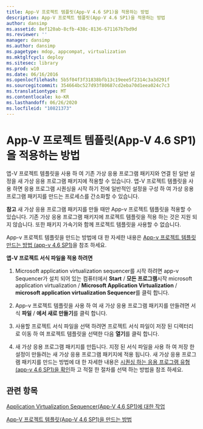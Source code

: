 ```yaml
---
title: App-V 프로젝트 템플릿(App-V 4.6 SP1)을 적용하는 방법
description: App-V 프로젝트 템플릿(App-V 4.6 SP1)을 적용하는 방법
author: dansimp
ms.assetid: 8ef120ab-8cfb-438c-8136-671167b7bd9d
ms.reviewer: ''
manager: dansimp
ms.author: dansimp
ms.pagetype: mdop, appcompat, virtualization
ms.mktglfcycl: deploy
ms.sitesec: library
ms.prod: w10
ms.date: 06/16/2016
ms.openlocfilehash: 5b5f04f3f31838bfb13c19eee5f2314c3a3d291f
ms.sourcegitcommit: 354664bc527d93f80687cd2eba70d1eea024c7c3
ms.translationtype: MT
ms.contentlocale: ko-KR
ms.lasthandoff: 06/26/2020
ms.locfileid: "10821373"
---
```

# App-V 프로젝트 템플릿(App-V 4.6 SP1)을 적용하는 방법


앱-V 프로젝트 템플릿을 사용 하 여 기존 가상 응용 프로그램 패키지와 연결 된 일반 설정을 새 가상 응용 프로그램 패키지에 적용할 수 있습니다. 앱-V 프로젝트 템플릿을 사용 하면 응용 프로그램 시퀀싱을 시작 하기 전에 일반적인 설정을 구성 하 여 가상 응용 프로그램 패키지를 만드는 프로세스를 간소화할 수 있습니다.

**참고**  새 가상 응용 프로그램 패키지를 만들 때만 App-v 프로젝트 템플릿을 적용할 수 있습니다. 기존 가상 응용 프로그램 패키지에 프로젝트 템플릿을 적용 하는 것은 지원 되지 않습니다. 또한 패키지 가속기와 함께 프로젝트 템플릿을 사용할 수 없습니다.

 

App-v 프로젝트 템플릿을 만드는 방법에 대 한 자세한 내용은 [App-v 프로젝트 템플릿 만드는 방법 (app-v 4.6 SP1)](how-to-create-an-app-v-project-template--app-v-46-sp1-.md)을 참조 하세요.

**앱-V 프로젝트 서식 파일을 적용 하려면**

1.  Microsoft application virtualization sequencer를 시작 하려면 app-v Sequencer가 설치 되어 있는 컴퓨터에서 **Start**  /  **모든 프로그램**시작 microsoft application virtualization  /  **Microsoft Application Virtualization**  /  **microsoft application virtualization Sequencer**를 클릭 합니다.

2.  App-v 프로젝트 템플릿을 사용 하 여 새 가상 응용 프로그램 패키지를 만들려면 서식 **파일**  /  **에서 새로 만들기**를 클릭 합니다.

3.  사용할 프로젝트 서식 파일을 선택 하려면 프로젝트 서식 파일이 저장 된 디렉터리로 이동 하 여 프로젝트 템플릿을 선택한 다음 **열기**를 클릭 합니다.

4.  새 가상 응용 프로그램 패키지를 만듭니다. 지정 된 서식 파일을 사용 하 여 저장 한 설정이 만들려는 새 가상 응용 프로그램 패키지에 적용 됩니다. 새 가상 응용 프로그램 패키지를 만드는 방법에 대 한 자세한 내용은 [시퀀싱 하는 응용 프로그램 유형 (app-v 4.6 SP1)을 확인](how-to-determine-which-type-of-application-to-sequence---app-v-46-sp1-.md)하 고 적절 한 절차를 선택 하는 방법을 참조 하세요.

## 관련 항목


[Application Virtualization Sequencer(App-V 4.6 SP1)에 대한 작업](tasks-for-the-application-virtualization-sequencer--app-v-46-sp1-.md)

[App-V 프로젝트 템플릿(App-V 4.6 SP1)을 만드는 방법](how-to-create-an-app-v-project-template--app-v-46-sp1-.md)

 

 






